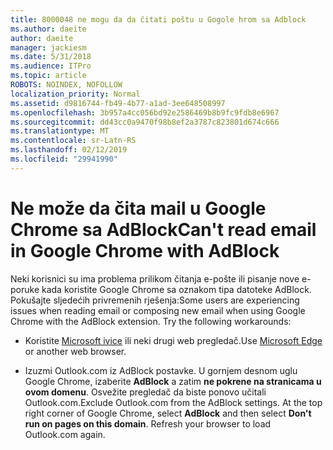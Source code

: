 ```yaml
---
title: 8000048 ne mogu da da čitati poštu u Gogole hrom sa Adblock
ms.author: daeite
author: daeite
manager: jackiesm
ms.date: 5/31/2018
ms.audience: ITPro
ms.topic: article
ROBOTS: NOINDEX, NOFOLLOW
localization_priority: Normal
ms.assetid: d9816744-fb49-4b77-a1ad-3ee648508997
ms.openlocfilehash: 3b957a4cc056bd92e2586469b8b9fc9fdb8e6967
ms.sourcegitcommit: dd43cc0a9470f98b8ef2a3787c823801d674c666
ms.translationtype: MT
ms.contentlocale: sr-Latn-RS
ms.lasthandoff: 02/12/2019
ms.locfileid: "29941990"
---
```

# <a name="cant-read-email-in-google-chrome-with-adblock"></a><span data-ttu-id="a30e4-102">Ne može da čita mail u Google Chrome sa AdBlock</span><span class="sxs-lookup"><span data-stu-id="a30e4-102">Can't read email in Google Chrome with AdBlock</span></span>

<span data-ttu-id="a30e4-p101">Neki korisnici su ima problema prilikom čitanja e-pošte ili pisanje nove e-poruke kada koristite Google Chrome sa oznakom tipa datoteke AdBlock. Pokušajte sljedećih privremenih rješenja:</span><span class="sxs-lookup"><span data-stu-id="a30e4-p101">Some users are experiencing issues when reading email or composing new email when using Google Chrome with the AdBlock extension. Try the following workarounds:</span></span>
  
- <span data-ttu-id="a30e4-105">Koristite [Microsoft ivice](https://go.microsoft.com/fwlink/p/?linkid=2001503&amp;clcid=0x409) ili neki drugi web pregledač.</span><span class="sxs-lookup"><span data-stu-id="a30e4-105">Use [Microsoft Edge](https://go.microsoft.com/fwlink/p/?linkid=2001503&amp;clcid=0x409) or another web browser.</span></span> 
    
- <span data-ttu-id="a30e4-p102">Izuzmi Outlook.com iz AdBlock postavke. U gornjem desnom uglu Google Chrome, izaberite **AdBlock** a zatim **ne pokrene na stranicama u ovom domenu**. Osvežite pregledač da biste ponovo učitali Outlook.com.</span><span class="sxs-lookup"><span data-stu-id="a30e4-p102">Exclude Outlook.com from the AdBlock settings. At the top right corner of Google Chrome, select **AdBlock** and then select **Don't run on pages on this domain**. Refresh your browser to load Outlook.com again.</span></span> 
    

